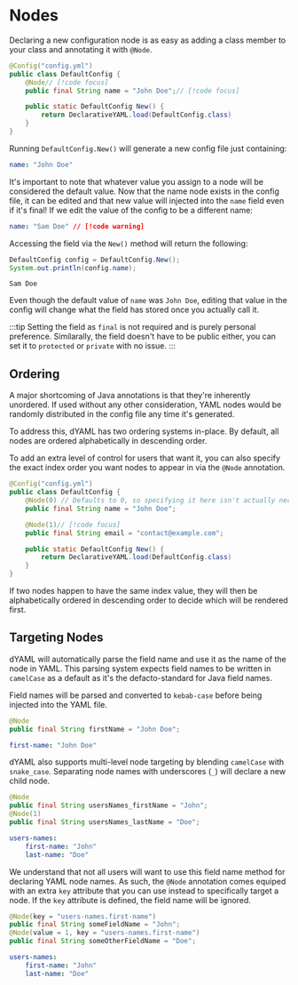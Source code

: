 # Nodes
Declaring a new configuration node is as easy as adding a class member to your class and annotating it with `@Node`.
```java
@Config("config.yml")
public class DefaultConfig {
    @Node// [!code focus]
    public final String name = "John Doe";// [!code focus]

    public static DefaultConfig New() {
        return DeclarativeYAML.load(DefaultConfig.class)
    }
}
```
Running `DefaultConfig.New()` will generate a new config file just containing:
```yaml
name: "John Doe"
```
It's important to note that whatever value you assign to a node will be considered the default value. Now that the name node exists in the config file, it can be edited and that new value will injected into the `name` field even if it's final!
If we edit the value of the config to be a different name:
```yaml
name: "Sam Doe" // [!code warning]
```
Accessing the field via the `New()` method will return the following:
```java
DefaultConfig config = DefaultConfig.New();
System.out.println(config.name);
```
```
Sam Doe
```

Even though the default value of `name` was `John Doe`, editing that value in the config will change what the field has stored once you actually call it.

:::tip
Setting the field as `final` is not required and is purely personal preference. Similarally, the field doesn't have to be public either, you can set it to `protected` or `private` with no issue.
:::

## Ordering
A major shortcoming of Java annotations is that they're inherently unordered.
If used without any other consideration, YAML nodes would be randomly distributed in the config file any time it's generated.

To address this, dYAML has two ordering systems in-place.
By default, all nodes are ordered alphabetically in descending order.

To add an extra level of control for users that want it, you can also specify the exact index order you want nodes to appear in via the `@Node` annotation.
```java
@Config("config.yml")
public class DefaultConfig {
    @Node(0) // Defaults to 0, so specifying it here isn't actually necessary. // [!code focus]
    public final String name = "John Doe";

    @Node(1)// [!code focus]
    public final String email = "contact@example.com";

    public static DefaultConfig New() {
        return DeclarativeYAML.load(DefaultConfig.class)
    }
}
```
If two nodes happen to have the same index value, they will then be alphabetically ordered in descending order to decide which will be rendered first.

## Targeting Nodes
dYAML will automatically parse the field name and use it as the name of the node in YAML. This parsing system expects field names to be written in `camelCase` as a default as it's the defacto-standard for Java field names.

Field names will be parsed and converted to `kebab-case` before being injected into the YAML file.
```java
@Node
public final String firstName = "John Doe";
```
```yaml
first-name: "John Doe"
```

dYAML also supports multi-level node targeting by blending `camelCase` with `snake_case`. Separating node names with underscores (`_`) will declare a new child node.
```java
@Node
public final String usersNames_firstName = "John";
@Node(1)
public final String usersNames_lastName = "Doe";
```
```yaml
users-names:
    first-name: "John"
    last-name: "Doe"
```

We understand that not all users will want to use this field name method for declaring YAML node names. As such, the `@Node` annotation comes equiped with an extra `key` attribute that you can use instead to specifically target a node. If the `key` attribute is defined, the field name will be ignored.
```java
@Node(key = "users-names.first-name")
public final String someFieldName = "John";
@Node(value = 1, key = "users-names.first-name")
public final String someOtherFieldName = "Doe";
```
```yaml
users-names:
    first-name: "John"
    last-name: "Doe"
```